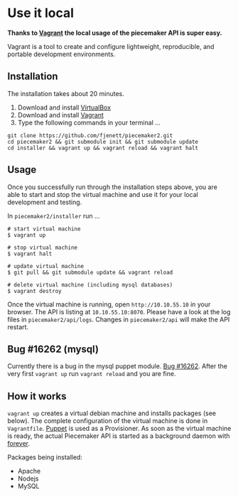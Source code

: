 # Use it local

__Thanks to [Vagrant](http://www.vagrantup.com/) the local usage of the piecemaker API is super easy.__ 

Vagrant is a tool to create and configure lightweight, reproducible, and portable development environments.

## Installation

The installation takes about 20 minutes. 

1. Download and install [VirtualBox](https://www.virtualbox.org/wiki/Downloads)
1. Download and install [Vagrant](http://downloads.vagrantup.com)
1. Type the following commands in your terminal ...
  ```
  git clone https://github.com/fjenett/piecemaker2.git  
  cd piecemaker2 && git submodule init && git submodule update   
  cd installer && vagrant up && vagrant reload && vagrant halt  
  ```


## Usage 
Once you successfully run through the installation steps above, you are able to start and stop 
the virtual machine and use it for your local development and testing.

In ```piecemaker2/installer``` run ...

```
# start virtual machine
$ vagrant up

# stop virtual machine
$ vagrant halt

# update virtual machine
$ git pull && git submodule update && vagrant reload

# delete virtual machine (including mysql databases)
$ vagrant destroy
```

Once the virtual machine is running, open ```http://10.10.55.10``` in your browser. 
The API is listing at ```10.10.55.10:8070```. Please have a look at the log files in ```piecemaker2/api/logs```. 
Changes in ```piecemaker2/api``` will make the API restart.


## Bug #16262 (mysql)
Currently there is a bug in the mysql puppet module. [Bug #16262](http://projects.puppetlabs.com/issues/16262).
After the very first ```vagrant up``` run ```vagrant reload``` and you are fine.

## How it works
```vagrant up``` creates a virtual debian machine and installs packages (see below).
The complete configuration of the virtual machine is done in ```Vagrantfile```.
[Puppet](https://puppetlabs.com) is used as a Provisioner. As soon as the virtual machine
is ready, the actual Piecemaker API is started as a background daemon with [forever](https://github.com/nodejitsu/forever).

Packages being installed:
 * Apache
 * Nodejs
 * MySQL

 

